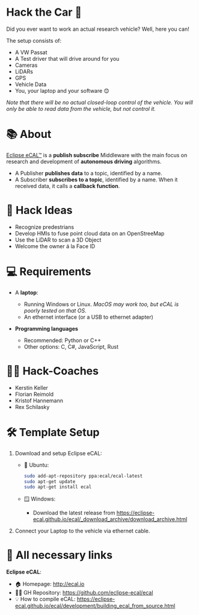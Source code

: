 # Hack the Car 🚗

Did you ever want to work an actual research vehicle? Well, here you can!

The setup consists of:

- A VW Passat
- A Test driver that will drive around for you
- Cameras
- LiDARs
- GPS
- Vehicle Data
- You, your laptop and your software 😊

_Note that there will be no actual closed-loop control of the vehicle. You will only be able to read data from the vehicle, but not control it._

# 📚 About

[Eclipse eCAL™](http://ecal.io) is a **publish subscribe** Middleware with the main focus on research and development of **autonomous driving** algorithms.

- A Publisher **publishes data** to a topic, identified by a name.
- A Subscriber **subscribes to a topic**, identified by a name. When it received data, it calls a **callback function**.

# 👾 Hack Ideas

- Recognize predestrians
- Develop HMIs to fuse point cloud data on an OpenStreeMap
- Use the LiDAR to scan a 3D Object
- Welcome the owner á la Face ID

# 💻 Requirements

- A **laptop**:
    - Running Windows or Linux.
      _MacOS may work too, but eCAL is poorly tested on that OS._
    - An ethernet interface (or a USB to ethernet adapter)

- **Programming languages**
    - Recommended: Python or C++
    - Other options: C, C#, JavaScript, Rust

# 👨‍🏫 Hack-Coaches

- Kerstin Keller
- Florian Reimold
- Kristof Hannemann
- Rex Schilasky

# 🛠 Template Setup

1. Download and setup Eclipse eCAL:
    - 🐧 Ubuntu:
        ```bash
        sudo add-apt-repository ppa:ecal/ecal-latest
        sudo apt-get update
        sudo apt-get install ecal
        ```

    - 🪟 Windows:
        - Download the latest release from https://eclipse-ecal.github.io/ecal/_download_archive/download_archive.html

2. Connect your Laptop to the vehicle via ethernet cable.

# 👀 All necessary links

**Eclipse eCAL**:
- 🏠 Homepage: http://ecal.io
- 👨‍💻 GH Repository: https://github.com/eclipse-ecal/ecal
- 💡 How to compile eCAL: https://eclipse-ecal.github.io/ecal/development/building_ecal_from_source.html
